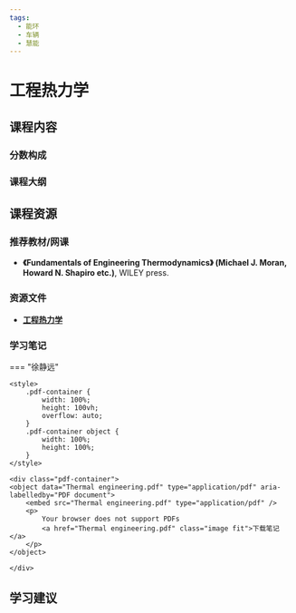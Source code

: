 ```yaml
---
tags:
  - 能环
  - 车辆
  - 慧能
---
```


# 工程热力学

## 课程内容

### 分数构成

### 课程大纲

## 课程资源

### 推荐教材/网课

- **《Fundamentals of Engineering Thermodynamics》 (Michael J. Moran, Howard N. Shapiro etc.)**, WILEY press.

### 资源文件

- [**工程热力学**](https://pan.baidu.com/s/1TP4a5S6WGb26PlMtIDbMMg?pwd=itcj)

### 学习笔记

=== "徐静远"

    <style>
        .pdf-container {
            width: 100%;
            height: 100vh;
            overflow: auto;
        }
        .pdf-container object {
            width: 100%;
            height: 100%;
        }
    </style>

    <div class="pdf-container">
    <object data="Thermal engineering.pdf" type="application/pdf" aria-labelledby="PDF document">
        <embed src="Thermal engineering.pdf" type="application/pdf" />
        <p>
            Your browser does not support PDFs
            <a href="Thermal engineering.pdf" class="image fit">下载笔记</a>
        </p>
    </object>

    </div>

## 学习建议

